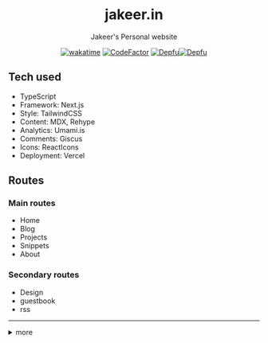 <div align="center">
<h1>jakeer.in</h1>

<p>  Jakeer's Personal website  </p>

[![wakatime](https://wakatime.com/badge/user/018dda6f-93b7-4b89-8b72-677522877b38/project/018dda73-7a12-400c-b1f8-1878fbfa9fa5.svg)](https://wakatime.com/badge/user/018dda6f-93b7-4b89-8b72-677522877b38/project/018dda73-7a12-400c-b1f8-1878fbfa9fa5) [![CodeFactor](https://www.codefactor.io/repository/github/jakeerc/jakeer/badge)](https://www.codefactor.io/repository/github/jakeerc/jakeer) [![Depfu](https://badges.depfu.com/badges/4e641484c884132d7cd8ff1276d822f7/status.svg)](https://depfu.com)[![Depfu](https://badges.depfu.com/badges/4e641484c884132d7cd8ff1276d822f7/overview.svg)](https://depfu.com/github/JakeerC/jakeer?project_id=39957)

</div>

## Tech used

- TypeScript
- Framework: Next.js
- Style: TailwindCSS
- Content: MDX, Rehype
- Analytics: Umami.is
- Comments: Giscus
- Icons: ReactIcons
- Deployment: Vercel

## Routes

### Main routes

- Home
- Blog
- Projects
- Snippets
- About

### Secondary routes

- Design
- guestbook
- rss

---

  <details>
    <summary>
      more
    </summary>
    <p>
    
  [![Depfu](https://depfu.com/badges/4e641484c884132d7cd8ff1276d822f7/stats.svg)](https://depfu.com/github/JakeerC/jakeer?project_id=39957)
   </p>
  </details>
